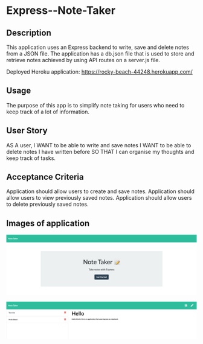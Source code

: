 # Express--Note-Taker

## Description
This application uses an Express backend to write, save and delete notes from a JSON file. The application has a db.json file that is used to store and retrieve notes achieved by using API routes on a server.js file.  

Deployed Heroku application:
https://rocky-beach-44248.herokuapp.com/

## Usage
The purpose of this app is to simplify note taking for users who need to keep track of a lot of information.

## User Story
AS A user, I WANT to be able to write and save notes
I WANT to be able to delete notes I have written before
SO THAT I can organise my thoughts and keep track of tasks.

## Acceptance Criteria
Application should allow users to create and save notes.
Application should allow users to view previously saved notes.
Application should allow users to delete previously saved notes. 

## Images of application
![Image 1](Develop/public/assets/images/app1.png)

![Image 2](Develop/public/assets/images/app2.png)

